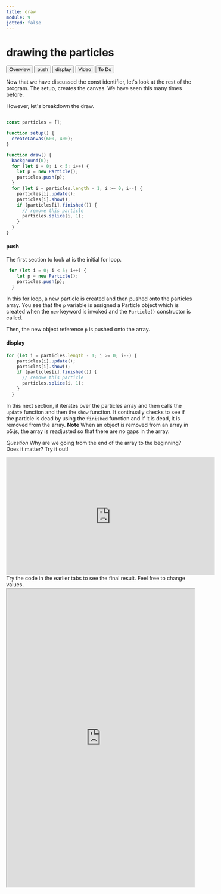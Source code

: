 ```yaml
---
title: draw
module: 9
jotted: false
---
```


# drawing the particles

<div class="tab">
  <button class="tablinks active" onclick="openTab(event, 'Overview')">Overview</button>
  <button class="tablinks" onclick="openTab(event, 'push')">push</button>
  <button class="tablinks" onclick="openTab(event, 'display')">display</button>
  <button class="tablinks" onclick="openTab(event, 'video')">Video</button>
  <button class="tablinks" onclick="openTab(event, 'ToDo')">To Do</button>
  
 
</div>

<div id="Overview" class="tabcontent" style="display:block"  >
<div class="tabhtml" markdown="1">

Now that we have discussed the const identifier, let's look at the rest of the program.  The setup, creates the canvas.  We have seen this many times before.

However, let's breakdown the draw.

```js

const particles = [];

function setup() {
  createCanvas(600, 400);
}

function draw() {
  background(0);
  for (let i = 0; i < 5; i++) {
    let p = new Particle();
    particles.push(p);
  }
  for (let i = particles.length - 1; i >= 0; i--) {
    particles[i].update();
    particles[i].show();
    if (particles[i].finished()) {
      // remove this particle
      particles.splice(i, 1);
    }
  }
}
```

</div>
</div>

<div id="push" class="tabcontent">
<div class="tabhtml" markdown="1">

#### push

The first section to look at is the initial for loop.

```js
 for (let i = 0; i < 5; i++) {
    let p = new Particle();
    particles.push(p);
  }
```

In this for loop, a new particle is created and then pushed onto the particles array.  You see that the `p` variable is assigned a Particle object which is created when the `new` keyword is invoked and the `Particle()` constructor is called.

<!-- T/F is the constructor a function?  How do we know if it is or not?-->

Then, the new object reference `p` is pushed onto the array.

</div>
</div>

<div id="display" class="tabcontent">
<div class="tabhtml" markdown="1">

#### display

```js
for (let i = particles.length - 1; i >= 0; i--) {
    particles[i].update();
    particles[i].show();
    if (particles[i].finished()) {
      // remove this particle
      particles.splice(i, 1);
    }
  }
```
In this next section, it iterates over the particles array and then calls the `update` function and then the `show` function.  It continually checks to see if the particle is dead by using the `finished` function and if it is dead, it is removed from the array.  **Note** When an object is removed from an array in p5.js, the array is readjusted so that there are no gaps in the array.  

_Question_ Why are we going from the end of the array to the beginning?  Does it matter?  Try it out!
</div>
</div>
<div id="video" class="tabcontent">
<div class="tabhtml" markdown="1">

<iframe width="560" height="315" src="https://www.youtube.com/embed/YhHkIcjLkr4" title="YouTube video player" frameborder="0" allow="accelerometer; autoplay; clipboard-write; encrypted-media; gyroscope; picture-in-picture; web-share" allowfullscreen></iframe>

</div>
</div>
<div id="ToDo" class="tabcontent">
<div class="tabhtml" markdown="1">
Try the code in the earlier tabs to see the final result. Feel free to change values. 

<iframe src="https://editor.p5js.org/michaelcassens/sketches/0oVlftPrH" width="100%" height="800px"></iframe>
</div>
</div>
